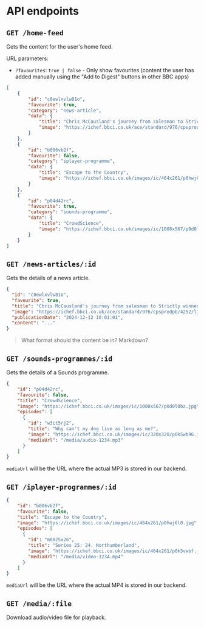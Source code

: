 # API endpoints

## `GET /home-feed`

Gets the content for the user's home feed.

URL parameters: 
- `?favourites`: `true | false` - Only show favourites (content the user has added manually using the "Add to Digest" buttons in other BBC apps)

```json
[
    {
        "id": "c0ewlxvlw81o",
        "favourite": true,
        "category": "news-article",
        "data": {
            "title": "Chris McCausland's journey from salesman to Strictly winner",
            "image": "https://ichef.bbci.co.uk/ace/standard/976/cpsprodpb/4252/live/f197d930-b944-11ef-a0f2-fd81ae5962f4.jpg.webp"
        }
    },
    {
        "id": "b006vb2f",
        "favourite": false,
        "category": "iplayer-programme",
        "data": {
            "title": "Escape to the Country",
            "image": "https://ichef.bbci.co.uk/images/ic/464x261/p0hwj6l0.jpg",
        }
    },
    {
        "id": "p04d42rc",
        "favourite": true,
        "category": "sounds-programme",
        "data": {
            "title": "CrowdScience",
            "image": "https://ichef.bbci.co.uk/images/ic/1008x567/p0d0l8bz.jpg"
        }
    }
]
```

## `GET /news-articles/:id`

Gets the details of a news article.

```json
{
  "id": "c0ewlxvlw81o",
  "favourite": true,
  "title": "Chris McCausland's journey from salesman to Strictly winner",
  "image": "https://ichef.bbci.co.uk/ace/standard/976/cpsprodpb/4252/live/f197d930-b944-11ef-a0f2-fd81ae5962f4.jpg.webp",
  "publicationDate": "2024-12-12 10:01:01",
  "content": "..."
}
```

> What format should the content be in? Markdown?

## `GET /sounds-programmes/:id`

Gets the details of a Sounds programme.

```json
{
    "id": "p04d42rc",
    "favourite": false,
    "title": "CrowdScience",
    "image": "https://ichef.bbci.co.uk/images/ic/1008x567/p0d0l8bz.jpg",
    "episodes": [
      {
        "id": "w3ct5rj2",
        "title": "Why can't my dog live as long as me?",
        "image": "https://ichef.bbci.co.uk/images/ic/320x320/p0k5wb96.jpg.webp",
        "mediaUrl": "/media/audio-1234.mp3"
      }
    ]
}
```

`mediaUrl` will be the URL where the actual MP3 is stored in our backend.

## `GET /iplayer-programmes/:id`

```json
{
    "id": "b006vb2f",
    "favourite": false,
    "title": "Escape to the Country",
    "image": "https://ichef.bbci.co.uk/images/ic/464x261/p0hwj6l0.jpg",
    "episodes": [
      {
        "id": "m0025x26",
        "title": "Series 25: 24. Northumberland",
        "image": "https://ichef.bbci.co.uk/images/ic/464x261/p0k5vwbf.jpg",
        "mediaUrl": "/media/video-1234.mp4"
      }
    ]
}
```

`mediaUrl` will be the URL where the actual MP4 is stored in our backend.

## `GET /media/:file`

Download audio/video file for playback.
